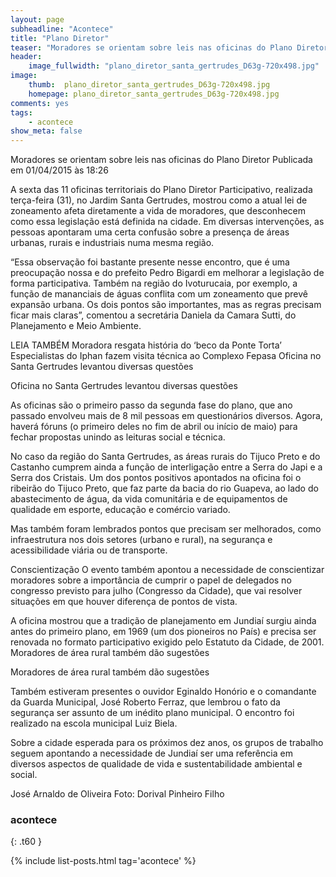 ```yaml
---
layout: page
subheadline: "Acontece"
title: "Plano Diretor"
teaser: "Moradores se orientam sobre leis nas oficinas do Plano Diretor"
header:
    image_fullwidth: "plano_diretor_santa_gertrudes_D63g-720x498.jpg"
image:
    thumb:  plano_diretor_santa_gertrudes_D63g-720x498.jpg
    homepage: plano_diretor_santa_gertrudes_D63g-720x498.jpg
comments: yes
tags:
    - acontece
show_meta: false
---
```

Moradores se orientam sobre leis nas oficinas do Plano Diretor
Publicada em 01/04/2015 às 18:26

A sexta das 11 oficinas territoriais do Plano Diretor Participativo, realizada terça-feira (31), no Jardim Santa Gertrudes, mostrou como a atual lei de zoneamento afeta diretamente a vida de moradores, que desconhecem como essa legislação está definida na cidade. Em diversas intervenções, as pessoas apontaram uma certa confusão sobre a presença de áreas urbanas, rurais e industriais numa mesma região.

“Essa observação foi bastante presente nesse encontro, que é uma preocupação nossa e do prefeito Pedro Bigardi em melhorar a legislação de forma participativa. Também na região do Ivoturucaia, por exemplo, a função de mananciais de águas conflita com um zoneamento que prevê expansão urbana. Os dois pontos são importantes, mas as regras precisam ficar mais claras”, comentou a secretária Daniela da Camara Sutti, do Planejamento e Meio Ambiente.

LEIA TAMBÉM
Moradora resgata história do ‘beco da Ponte Torta’
Especialistas do Iphan fazem visita técnica ao Complexo Fepasa
Oficina no Santa Gertrudes levantou diversas questões

Oficina no Santa Gertrudes levantou diversas questões

As oficinas são o primeiro passo da segunda fase do plano, que ano passado envolveu mais de 8 mil pessoas em questionários diversos. Agora, haverá fóruns (o primeiro deles no fim de abril ou início de maio) para fechar propostas unindo as leituras social e técnica.

No caso da região do Santa Gertrudes, as áreas rurais do Tijuco Preto e do Castanho cumprem ainda a função de interligação entre a Serra do Japi e a Serra dos Cristais. Um dos pontos positivos apontados na oficina foi o ribeirão do Tijuco Preto, que faz parte da bacia do rio Guapeva, ao lado do abastecimento de água, da vida comunitária e de equipamentos de qualidade em esporte, educação e comércio variado.

Mas também foram lembrados pontos que precisam ser melhorados, como infraestrutura nos dois setores (urbano e rural), na segurança e acessibilidade viária ou de transporte.

Conscientização
O evento também apontou a necessidade de conscientizar moradores sobre a importância de cumprir o papel de delegados no congresso previsto para julho (Congresso da Cidade), que vai resolver situações em que houver diferença de pontos de vista.

A oficina mostrou que a tradição de planejamento em Jundiaí surgiu ainda antes do primeiro plano, em 1969 (um dos pioneiros no País) e precisa ser renovada no formato participativo exigido pelo Estatuto da Cidade, de 2001.
Moradores de área rural também dão sugestões

Moradores de área rural também dão sugestões

Também estiveram presentes o ouvidor Eginaldo Honório e o comandante da Guarda Municipal, José Roberto Ferraz, que lembrou o fato da segurança ser assunto de um inédito plano municipal. O encontro foi realizado na escola municipal Luiz Biela.

Sobre a cidade esperada para os próximos dez anos, os grupos de trabalho seguem apontando a necessidade de Jundiaí ser uma referência em diversos aspectos de qualidade de vida e sustentabilidade ambiental e social.

José Arnaldo de Oliveira
Foto: Dorival Pinheiro Filho


### acontece
{: .t60 }

{% include list-posts.html tag='acontece' %}
